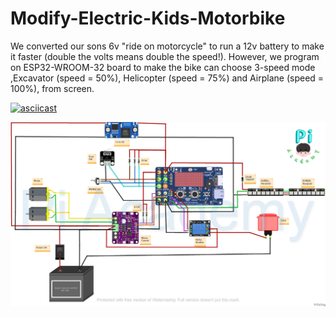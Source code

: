 # Modify-Electric-Kids-Motorbike
We converted our sons 6v "ride on motorcycle" to run a 12v battery to make it faster (double the volts means double the speed!). However, we program on ESP32-WROOM-32 board to make the bike can choose 3-speed mode ,Excavator (speed = 50%), Helicopter (speed = 75%) and Airplane (speed = 100%), from screen. 

[![asciicast](https://img.youtube.com/vi/8pGsyZsfEvg/hqdefault.jpg)](https://youtu.be/8pGsyZsfEvg)

![Screenshot](PiMotorbikeSchematic.png)
